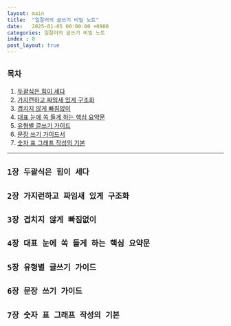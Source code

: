 ```yaml
---
layout: main
title:  "일잘러의 글쓰기 비밀 노트"
date:   2025-01-05 00:00:00 +0900
categories: 일잘러의 글쓰기 비밀 노트
index : 8
post_layout: true
---
```


## `목차`
<div class="row">
    <div class="col-6 col-12-xsmall">
    <ol>
      <li><a href="#1장-두괄식은-힘이-세다">두괄식은 힘이 세다</a></li>
      <li><a href="#2장-가지런하고-짜임새-있게-구조화">가지런하고 짜임새 있게 구조화</a></li>
      <li><a href="#3장-겹치지-않게-빠짐없이">겹치지 않게 빠짐없이</a></li>
      <li><a href="#4장-대표-눈에-쏙-들게-하는-핵심-요약문">대표 눈에 쏙 들게 하는 핵심 요약문</a></li>
      <li><a href="#5장-유형별-글쓰기-가이드">유형별 글쓰기 가이드</a></li>
      <li><a href="#6장-문장-쓰기-가이드">문장 쓰기 가이드서</a></li>
      <li><a href="#7장-숫자-표-그래프-작성의-기본">숫자 표 그래프 작성의 기본</a></li>
    </ol>
  </div>
</div>

<hr/>

## `1장 두괄식은 힘이 세다`

## `2장 가지런하고 짜임새 있게 구조화`

## `3장 겹치지 않게 빠짐없이`

## `4장 대표 눈에 쏙 들게 하는 핵심 요약문`

## `5장 유형별 글쓰기 가이드`

## `6장 문장 쓰기 가이드`

## `7장 숫자 표 그래프 작성의 기본`
